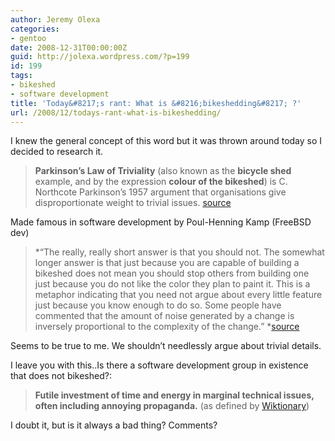 ```yaml
---
author: Jeremy Olexa
categories:
- gentoo
date: 2008-12-31T00:00:00Z
guid: http://jolexa.wordpress.com/?p=199
id: 199
tags:
- bikeshed
- software development
title: 'Today&#8217;s rant: What is &#8216;bikeshedding&#8217; ?'
url: /2008/12/todays-rant-what-is-bikeshedding/
---
```


I knew the general concept of this word but it was thrown around today so I decided to research it.

> **Parkinson&#8217;s Law of Triviality** (also known as the **bicycle shed** example, and by the expression **colour of the bikeshed**) is C. Northcote Parkinson&#8217;s 1957 argument that organisations give disproportionate weight to trivial issues. [source][1]

Made famous in software development by Poul-Henning Kamp (FreeBSD dev)

> *&#8220;The really, really short answer is that you should not. The somewhat longer answer is that just because you are capable of building a bikeshed does not mean you should stop others from building one just because you do not like the color they plan to paint it. This is a metaphor indicating that you need not argue about every little feature just because you know enough to do so. Some people have commented that the amount of noise generated by a change is inversely proportional to the complexity of the change.&#8221; *[source][2]

Seems to be true to me. We shouldn&#8217;t needlessly argue about trivial details.

I leave you with this..Is there a software development group in existence that does not bikeshed?:

> **Futile investment of time and energy in marginal technical issues, often including annoying propaganda.** (as defined by [Wiktionary][3])

I doubt it, but is it always a bad thing? Comments?

 [1]: http://en.wikipedia.org/wiki/Color_of_the_bikeshed
 [2]: http://www.bikeshed.com/
 [3]: http://en.wiktionary.org/wiki/bikeshedding